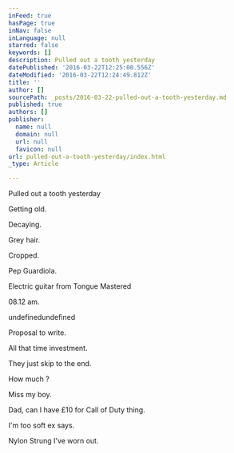 ```yaml
---
inFeed: true
hasPage: true
inNav: false
inLanguage: null
starred: false
keywords: []
description: Pulled out a tooth yesterday
datePublished: '2016-03-22T12:25:00.556Z'
dateModified: '2016-03-22T12:24:49.812Z'
title: ''
author: []
sourcePath: _posts/2016-03-22-pulled-out-a-tooth-yesterday.md
published: true
authors: []
publisher:
  name: null
  domain: null
  url: null
  favicon: null
url: pulled-out-a-tooth-yesterday/index.html
_type: Article

---
```

Pulled out a tooth yesterday

Getting old.

Decaying.

Grey hair.

Cropped.

Pep Guardiola.

Electric guitar from Tongue Mastered

08.12 am.

undefinedundefined

Proposal to write.

All that time investment.

They just skip to the end.

How much ?

Miss my boy.

Dad, can I have £10 for Call of Duty thing.

I'm too soft ex says.

Nylon Strung I've worn out.